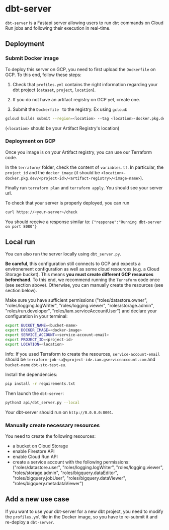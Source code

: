 # dbt-server

```dbt-server``` is a Fastapi server allowing users to run ```dbt``` commands on Cloud Run jobs and following their execution in real-time.

## Deployment

### Submit Docker image

To deploy this server on GCP, you need to first upload the ```Dockerfile``` on GCP. To this end, follow these steps:

1. Check that ```profiles.yml``` contains the right information regarding your dbt project (```dataset```, ```project```, ```location```).

2. If you do not have an artifact registry on GCP yet, create one.

3. Submit the ```Dockerfile ``` to the registry. Ex using ```gcloud```:
```sh
gcloud builds submit --region=<location> --tag <location>-docker.pkg.dev/<project-id>/<artifact-registry>/<image-name>
```
(```<location>``` should be your Artifact Registry's location)


### Deployment on GCP

Once you image is on your Artifact registry, you can use our Terraform code.

In the ```terraform/``` folder, check the content of ```variables.tf```. In particular, the ```project_id``` and the ```docker_image``` (it should be ```<location>-docker.pkg.dev/<project-id>/<artifact-registry>/<image-name>```).

Finally run ```terraform plan``` and ```terraform apply```. You should see your server url.

To check that your server is properly deployed, you can run
```sh
curl https://<your-server>/check
```
You should receive a response similar to: ```{"response":"Running dbt-server on port 8080"}```


## Local run

You can also run the server locally using ```dbt_server.py```.

**Be careful**, this configuration still connects to GCP and expects a environement configuration as well as some cloud resources (e.g. a Cloud Storage bucket). This means **you must create different GCP resources beforehand**. To this end, we recommend running the ```Terraform``` code once (see section above). Otherwise, you can manually create the resources (see section below).

Make sure you have sufficient permissions ("roles/datastore.owner", "roles/logging.logWriter", "roles/logging.viewer", "roles/storage.admin", "roles/run.developer", "roles/iam.serviceAccountUser") and declare your configuration in your terminal:
```sh
export BUCKET_NAME=<bucket-name>
export DOCKER_IMAGE=<docker-image>
export SERVICE_ACCOUNT=<service-account-email>
export PROJECT_ID=<project-id>
export LOCATION=<location>
```
Info: If you used Terraform to create the resources, ```service-account-email``` should be ```terraform-job-sa@<project-id>.iam.gserviceaccount.com``` and ```bucket-name``` ```dbt-stc-test-eu```.

Install the dependencies:
```sh
pip install -r requirements.txt
```
Then launch the ```dbt-server```:
```sh
python3 api/dbt_server.py --local
```

Your dbt-server should run on ```http://0.0.0.0:8001```.


### Manually create necessary resources

You need to create the following resources:
- a bucket on Cloud Storage
- enable Firestore API
- enable Cloud Run API
- create a service account with the following permissions: ("roles/datastore.user", "roles/logging.logWriter", "roles/logging.viewer", "roles/storage.admin", "roles/bigquery.dataEditor", "roles/bigquery.jobUser", "roles/bigquery.dataViewer", "roles/bigquery.metadataViewer")

## Add a new use case

If you want to use your dbt-server for a new dbt project, you need to modify the ```profiles.yml``` file in the Docker image, so you have to re-submit it and re-deploy a ```dbt-server```.
